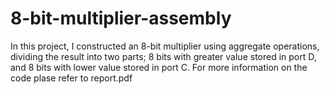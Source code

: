 # 8-bit-multiplier-assembly
In this project, I constructed an 8-bit multiplier using aggregate operations, dividing the result into two parts; 8 bits with greater value stored in port D, and 8 bits with lower value stored in port C. 
For more information on the code plase refer to report.pdf 
